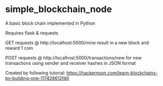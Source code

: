 # simple_blockchain_node


A basic block chain implemented in Python 

Requires flask & requests

GET requests @ http://localhost:5000/mine result in a new block and reward 1 coin

POST requests @ http://localhost:5000/transactions/new for new transactions using sender and receiver hashes in JSON format


Created by following tutorial: https://hackernoon.com/learn-blockchains-by-building-one-117428612f46
